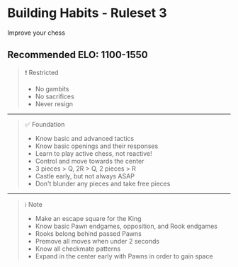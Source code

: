 # Building Habits - Ruleset 3

Improve your chess

## **Recommended ELO:** 1100-1550

> ❗ Restricted
>
> - No gambits
> - No sacrifices
> - Never resign

---

> ✅ Foundation
>
> - Know basic and advanced tactics
> - Know basic openings and their responses
> - Learn to play active chess, not reactive!
> - Control and move towards the center
> - 3 pieces > Q, 2R > Q, 2 pieces > R
> - Castle early, but not always ASAP
> - Don't blunder any pieces and take free pieces

---

> ℹ️ Note
>
> - Make an escape square for the King
> - Know basic Pawn endgames, opposition, and Rook endgames
> - Rooks belong behind passed Pawns
> - Premove all moves when under 2 seconds
> - Know all checkmate patterns
> - Expand in the center early with Pawns in order to gain space
